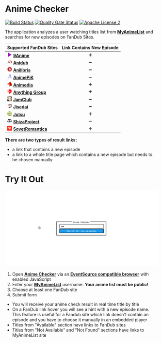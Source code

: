 # Anime Checker

[![Build Status](https://app.travis-ci.com/nasirov/anime-checker.svg?branch=master)](https://app.travis-ci.com/nasirov/anime-checker)
[![Quality Gate Status](https://sonarcloud.io/api/project_badges/measure?project=nasirov_anime-checker&metric=alert_status)](https://sonarcloud.io/dashboard?id=nasirov_anime-checker)
[![Apache License 2](https://img.shields.io/badge/license-ASF2-blue.svg)](https://www.apache.org/licenses/LICENSE-2.0.txt)

The application analyzes a user watching titles list from **[MyAnimeList](https://myanimelist.net/)** and searches for new episodes on FanDub Sites.

| Supported FanDub Sites                                                                                                                  | Link Contains New Episode |
|:----------------------------------------------------------------------------------------------------------------------------------------|           :---:           |
| [![9anime](/images/favicons/9anime.png)](https://9anime.id/) **[9Anime](https://9anime.id/)**                                           | :heavy_plus_sign: |
| [![anidub](/images/favicons/anidub.png)](https://anime.anidub.life/) **[Anidub](https://anime.anidub.life/)**                           | :heavy_minus_sign: |
| [![anilibria](/images/favicons/anilibria.png)](https://www.anilibria.tv/) **[Anilibria](https://www.anilibria.tv/)**                    | :heavy_minus_sign: |
| [![animepik](/images/favicons/animepik.png)](https://animepik.org/) **[AnimePiK](https://animepik.org/)**                               | :heavy_minus_sign: |
| [![animedia](/images/favicons/animedia.png)](https://online.animedia.tv/) **[Animedia](https://online.animedia.tv/)**                   | :heavy_plus_sign: |
| [![anythingGroup](/images/favicons/anythingGroup.png)](https://a-g.site/) **[Anything Group](https://a-g.site/)**                       | :heavy_plus_sign: |
| [![jamClub](/images/favicons/jamClub.png)](https://jam-club.org/) **[JamClub](https://jam-club.org/)**                                  | :heavy_minus_sign: |
| [![jisedai](/images/favicons/jisedai.png)](https://jisedai.tv/) **[Jisedai](https://jisedai.tv/)**                                      | :heavy_minus_sign: |
| [![jutsu](/images/favicons/jutsu.png)](https://jut.su/) **[Jutsu](https://jut.su/)**                                                    | :heavy_plus_sign: |
| [![shizaProject](/images/favicons/shizaProject.png)](https://shiza-project.com/) **[ShizaProject](https://shiza-project.com/)**         | :heavy_minus_sign: |
| [![sovetRomantica](/images/favicons/sovetRomantica.png)](https://sovetromantica.com/) **[SovetRomantica](https://sovetromantica.com/)** | :heavy_plus_sign: |

**There are two types of result links:**

- a link that contains a new episode
- a link to a whole title page which contains a new episode but needs to be chosen manually

# Try It Out

![Flow](/images/flow.gif)

1. Open **[Anime Checker](https://anime-checker.herokuapp.com/)** via an **[EventSource compatible browser](https://developer.mozilla.org/en-US/docs/Web/API/EventSource#Browser_compatibility)**  with enabled JavaScript
2. Enter your **[MyAnimeList](https://myanimelist.net/)** username. **Your anime list must be public!**
3. Choose at least one FanDub site
4. Submit form

- You will receive your anime check result in real time title by title
- On a FanDub link hover you will see a hint with a new episode name. This feature is useful for a Fandub site which link doesn't contain an episode and you have to choose it manually in an embedded player
- Titles from "Available" section have links to FanDub sites
- Titles from "Not Available" and "Not Found" sections have links to MyAnimeList site